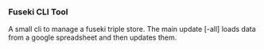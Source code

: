 ### Fuseki CLI Tool
A small cli to manage a fuseki triple store. 
The main update [-all] loads data from a google spreadsheet and then updates them.





